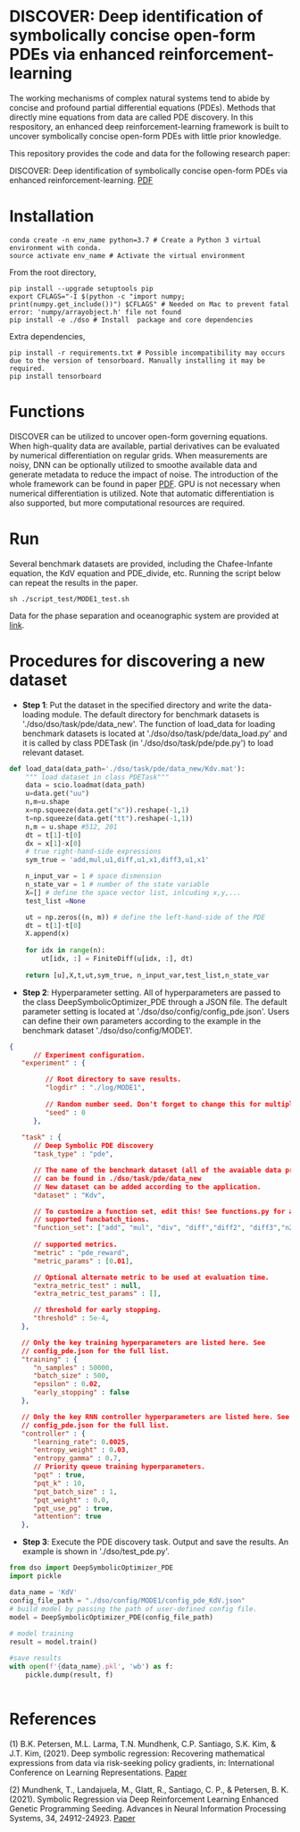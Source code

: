 # DISCOVER: Deep identification of symbolically concise open-form PDEs via enhanced reinforcement-learning
The working mechanisms of complex natural systems tend to abide by concise and profound partial differential equations (PDEs). Methods that directly mine equations from data are called PDE discovery. In this respository, an enhanced deep reinforcement-learning framework is built to uncover symbolically concise
open-form PDEs with little prior knowledge. 



This repository provides the code and data for the following research paper:

DISCOVER: Deep identification of symbolically concise open-form PDEs via enhanced reinforcement-learning. [PDF](https://arxiv.org/pdf/2210.02181.pdf)




# Installation
```
conda create -n env_name python=3.7 # Create a Python 3 virtual environment with conda.
source activate env_name # Activate the virtual environment
```
From the root directory, 
```
pip install --upgrade setuptools pip
export CFLAGS="-I $(python -c "import numpy; print(numpy.get_include())") $CFLAGS" # Needed on Mac to prevent fatal error: 'numpy/arrayobject.h' file not found
pip install -e ./dso # Install  package and core dependencies

```
Extra dependencies,
```
pip install -r requirements.txt # Possible incompatibility may occurs due to the version of tensorboard. Manually installing it may be required.
pip install tensorboard 
```

# Functions
DISCOVER can be utilized to uncover open-form governing equations. When high-quality data are available, partial derivatives can be evaluated by numerical differentiation on regular grids. When measurements are noisy, DNN can be optionally utilized to smoothe available data and generate metadata to reduce the impact of noise. The introduction of the whole framework can be found in paper [PDF](https://arxiv.org/pdf/2210.02181.pdf). GPU is not necessary when numerical differentiation is utilized. Note that automatic differentiation is also supported, but more computational resources are required.


# Run
Several benchmark datasets are provided, including the Chafee-Infante equation, the KdV equation and PDE_divide, etc. Running the script below can repeat the results in the paper.
 ```
 sh ./script_test/MODE1_test.sh
 ```
Data for the phase separation and oceanographic system are provided at [link](https://drive.google.com/drive/folders/1jEK_kYKgzlyVx4U3p2bVyCvq2LWfVZmv?usp=drive_link).
# Procedures for discovering a new dataset

* **Step 1**:  Put the dataset in the specified directory and write the data-loading module. The default directory for benchmark datasets is './dso/dso/task/pde/data_new'.  The function of load_data for loading benchmark datasets is located at './dso/dso/task/pde/data_load.py' and it is called by class PDETask (in './dso/dso/task/pde/pde.py') to load relevant dataset.

```python
def load_data(data_path='./dso/task/pde/data_new/Kdv.mat'):
    """ load dataset in class PDETask"""    
    data = scio.loadmat(data_path)
    u=data.get("uu")
    n,m=u.shape
    x=np.squeeze(data.get("x")).reshape(-1,1)
    t=np.squeeze(data.get("tt").reshape(-1,1))
    n,m = u.shape #512, 201
    dt = t[1]-t[0]
    dx = x[1]-x[0]
    # true right-hand-side expressions
    sym_true = 'add,mul,u1,diff,u1,x1,diff3,u1,x1'

    n_input_var = 1 # space dismension
    n_state_var = 1 # number of the state variable 
    X=[] # define the space vector list, inlcuding x,y,...
    test_list =None

    ut = np.zeros((n, m)) # define the left-hand-side of the PDE
    dt = t[1]-t[0]
    X.append(x)
    
    for idx in range(n):
        ut[idx, :] = FiniteDiff(u[idx, :], dt)
    
    return [u],X,t,ut,sym_true, n_input_var,test_list,n_state_var
```

* **Step 2**: Hyperparameter setting. All of hyperparameters are passed to the class DeepSymbolicOptimizer_PDE through a JSON file. The default parameter setting is located at './dso/dso/config/config_pde.json'. Users can define their own parameters according to the example in the benchmark dataset './dso/dso/config/MODE1'.
```json
{
      // Experiment configuration.
   "experiment" : {

         // Root directory to save results.
         "logdir" : "./log/MODE1",
   
         // Random number seed. Don't forget to change this for multiple runs!
         "seed" : 0
      },
   
   "task" : {
      // Deep Symbolic PDE discovery
      "task_type" : "pde",

      // The name of the benchmark dataset (all of the avaiable data provided
      // can be found in ./dso/task/pde/data_new 
      // New dataset can be added according to the application.
      "dataset" : "Kdv",

      // To customize a function set, edit this! See functions.py for a list of
      // supported funcbatch_tions.
      "function_set": ["add", "mul", "div", "diff","diff2", "diff3","n2","n3"],
 
      // supported metrics.
      "metric" : "pde_reward",
      "metric_params" : [0.01],

      // Optional alternate metric to be used at evaluation time.
      "extra_metric_test" : null,
      "extra_metric_test_params" : [],

      // threshold for early stopping.
      "threshold" : 5e-4,
   },

   // Only the key training hyperparameters are listed here. See
   // config_pde.json for the full list.
   "training" : {
      "n_samples" : 50000,
      "batch_size" : 500,
      "epsilon" : 0.02,
      "early_stopping" : false
   },

   // Only the key RNN controller hyperparameters are listed here. See
   // config_pde.json for the full list.
   "controller" : {
      "learning_rate": 0.0025,
      "entropy_weight" : 0.03,
      "entropy_gamma" : 0.7,
      // Priority queue training hyperparameters.
      "pqt" : true,
      "pqt_k" : 10,
      "pqt_batch_size" : 1,
      "pqt_weight" : 0.0,
      "pqt_use_pg" : true,
      "attention": true
   },

```
* **Step 3**: Execute the PDE discovery task. Output and save the results. An example is shown in './dso/test_pde.py'.
```python
from dso import DeepSymbolicOptimizer_PDE
import pickle 

data_name = 'KdV'
config_file_path = "./dso/config/MODE1/config_pde_KdV.json"
# build model by passing the path of user-defined config file. 
model = DeepSymbolicOptimizer_PDE(config_file_path)
    
# model training
result = model.train()

#save results
with open(f'{data_name}.pkl', 'wb') as f:
    pickle.dump(result, f)
        
```

# References

(1) B.K. Petersen, M.L. Larma, T.N. Mundhenk, C.P. Santiago, S.K. Kim, & J.T. Kim, (2021). Deep symbolic regression: Recovering mathematical expressions from data via risk-seeking policy gradients, in: International Conference on Learning Representations. [Paper](https://openreview.net/forum?id=m5Qsh0kBQG)

(2) Mundhenk, T., Landajuela, M., Glatt, R., Santiago, C. P., & Petersen, B. K. (2021). Symbolic Regression via Deep Reinforcement Learning Enhanced Genetic Programming Seeding. Advances in Neural Information Processing Systems, 34, 24912-24923.  [Paper](https://proceedings.neurips.cc/paper/2021/file/d073bb8d0c47f317dd39de9c9f004e9d-Paper.pdf)


